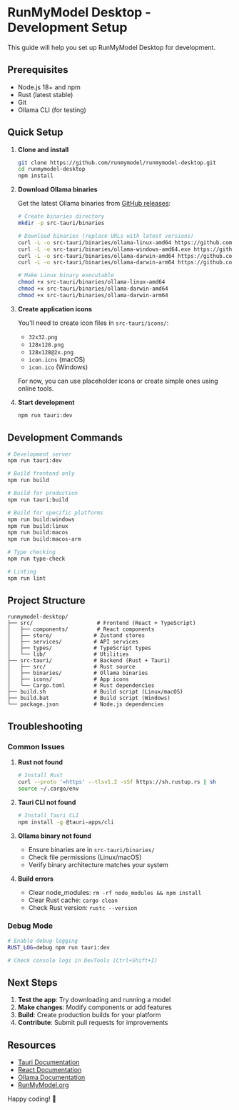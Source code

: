 # RunMyModel Desktop - Development Setup

This guide will help you set up RunMyModel Desktop for development.

## Prerequisites

- Node.js 18+ and npm
- Rust (latest stable)
- Git
- Ollama CLI (for testing)

## Quick Setup

1. **Clone and install**
   ```bash
   git clone https://github.com/runmymodel/runmymodel-desktop.git
   cd runmymodel-desktop
   npm install
   ```

2. **Download Ollama binaries**
   
   Get the latest Ollama binaries from [GitHub releases](https://github.com/ollama/ollama/releases):
   
   ```bash
   # Create binaries directory
   mkdir -p src-tauri/binaries
   
   # Download binaries (replace URLs with latest versions)
   curl -L -o src-tauri/binaries/ollama-linux-amd64 https://github.com/ollama/ollama/releases/latest/download/ollama-linux-amd64
   curl -L -o src-tauri/binaries/ollama-windows-amd64.exe https://github.com/ollama/ollama/releases/latest/download/ollama-windows-amd64.exe
   curl -L -o src-tauri/binaries/ollama-darwin-amd64 https://github.com/ollama/ollama/releases/latest/download/ollama-darwin-amd64
   curl -L -o src-tauri/binaries/ollama-darwin-arm64 https://github.com/ollama/ollama/releases/latest/download/ollama-darwin-arm64
   
   # Make Linux binary executable
   chmod +x src-tauri/binaries/ollama-linux-amd64
   chmod +x src-tauri/binaries/ollama-darwin-amd64
   chmod +x src-tauri/binaries/ollama-darwin-arm64
   ```

3. **Create application icons**
   
   You'll need to create icon files in `src-tauri/icons/`:
   - `32x32.png`
   - `128x128.png`
   - `128x128@2x.png`
   - `icon.icns` (macOS)
   - `icon.ico` (Windows)
   
   For now, you can use placeholder icons or create simple ones using online tools.

4. **Start development**
   ```bash
   npm run tauri:dev
   ```

## Development Commands

```bash
# Development server
npm run tauri:dev

# Build frontend only
npm run build

# Build for production
npm run tauri:build

# Build for specific platforms
npm run build:windows
npm run build:linux
npm run build:macos
npm run build:macos-arm

# Type checking
npm run type-check

# Linting
npm run lint
```

## Project Structure

```
runmymodel-desktop/
├── src/                    # Frontend (React + TypeScript)
│   ├── components/         # React components
│   ├── store/             # Zustand stores
│   ├── services/          # API services
│   ├── types/             # TypeScript types
│   └── lib/               # Utilities
├── src-tauri/             # Backend (Rust + Tauri)
│   ├── src/               # Rust source
│   ├── binaries/          # Ollama binaries
│   ├── icons/             # App icons
│   └── Cargo.toml         # Rust dependencies
├── build.sh               # Build script (Linux/macOS)
├── build.bat              # Build script (Windows)
└── package.json           # Node.js dependencies
```

## Troubleshooting

### Common Issues

1. **Rust not found**
   ```bash
   # Install Rust
   curl --proto '=https' --tlsv1.2 -sSf https://sh.rustup.rs | sh
   source ~/.cargo/env
   ```

2. **Tauri CLI not found**
   ```bash
   # Install Tauri CLI
   npm install -g @tauri-apps/cli
   ```

3. **Ollama binary not found**
   - Ensure binaries are in `src-tauri/binaries/`
   - Check file permissions (Linux/macOS)
   - Verify binary architecture matches your system

4. **Build errors**
   - Clear node_modules: `rm -rf node_modules && npm install`
   - Clear Rust cache: `cargo clean`
   - Check Rust version: `rustc --version`

### Debug Mode

```bash
# Enable debug logging
RUST_LOG=debug npm run tauri:dev

# Check console logs in DevTools (Ctrl+Shift+I)
```

## Next Steps

1. **Test the app**: Try downloading and running a model
2. **Make changes**: Modify components or add features
3. **Build**: Create production builds for your platform
4. **Contribute**: Submit pull requests for improvements

## Resources

- [Tauri Documentation](https://tauri.app/v1/guides/)
- [React Documentation](https://react.dev/)
- [Ollama Documentation](https://ollama.ai/docs)
- [RunMyModel.org](https://runmymodel.org)

Happy coding! 🚀
